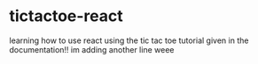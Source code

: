 # tictactoe-react
learning how to use react using the tic tac toe tutorial given in the documentation!!
im adding another line
weee